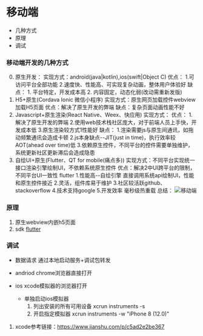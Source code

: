 # 移动端

- 几种方式
- 原理
- 调试

### 移动端开发的几种方式
0. 原生开发：
    实现方式：android(java|kotlin),ios(swift|Object C)
    优点：
        1.可访问平台全部功能
        2.速度快、性能高、可实现复杂动画，整体用户体验好
    缺点：
        1. 平台特定，开发成本高
        2. 内容固定，动态化弱(改动需重新发版)
1. H5+原生(Cordava Ionic 微信小程序)
    实现方式：原生网页加载控件webview加载H5页面
    优点：解决了原生开发的弊端
    缺点：复杂页面动画性能不好
2. Javascript+原生渲染(React Native、Weex、快应用)
    实现方式：
    优点：
        1.解决了原生开发的弊端
        2.使用web技术栈社区庞大，对于前端人员上手快，开发成本低
        3.原生渲染较方式1性能好
    缺点：
        1.渲染需要js与原生间通讯，如拖动频繁通讯会造成卡顿
        2.js本身缺点--JIT(just in time)，执行效率较AOT(ahead over time)低
        3.依赖原生控件，不同平台的控件需要单独维护，系统更新社区更新滞后会造成隐患
3. 自绘UI+原生(Flutter、QT for mobile(痛点多))
    实现方式：不同平台实现统一接口渲染引擎绘制UI，不依赖系统原生控件
    优点：解决2中UI跨平台的限制，不同平台UI一致性
        flutter
        1.性能高--自绘引擎 直接调用系统api绘制UI，性能和原生控件接近
        2.灵活，组件库易于维护
        3.社区较活跃github、stackoverflow
        4.技术支持google
        5.开发效率 毫秒级热重载
总结：
![移动端](/assets/移动端.png)



### 原理
1. 原生webview内嵌h5页面
2. sdk [flutter](https://codelabs.flutter-io.cn/codelabs/first-flutter-app-pt1-cn/index.html#1)
### 调试
- 数据请求
    通过本地启动服务+调试包转发
- andriod
    chrome浏览器直接打开
- ios
    xcode模拟器的浏览器打开

    - 单独启动ios模拟器
        1. 列出安装的所有可用设备   xcrun instruments -s
        2. 开启指定模拟器   xcrun instruments -w "iPhone 8 (12.0)"



1. xcode参考链接：https://www.jianshu.com/p/c5ad2e2be367